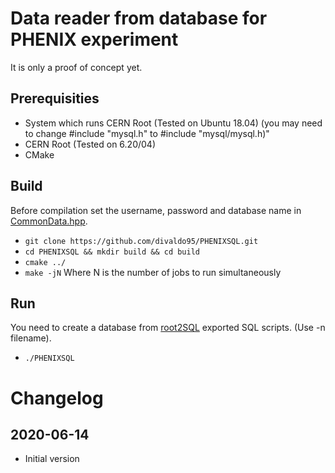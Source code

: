 # Data reader from database for PHENIX experiment
It is only a proof of concept yet.
## Prerequisities
* System which runs CERN Root (Tested on Ubuntu 18.04) (you may need to change #include "mysql.h" to #include "mysql/mysql.h)"
* CERN Root (Tested on 6.20/04)
* CMake

## Build
Before compilation set the username, password and database name in [CommonData.hpp](include/CommonData.hpp).
- `git clone https://github.com/divaldo95/PHENIXSQL.git`
- `cd PHENIXSQL && mkdir build && cd build`
- `cmake ../`
- `make -jN` Where N is the number of jobs to run simultaneously

## Run
You need to create a database from [root2SQL](https://github.com/divaldo95/root2SQL) exported SQL scripts. (Use -n filename).
- `./PHENIXSQL`

# Changelog
## 2020-06-14
* Initial version